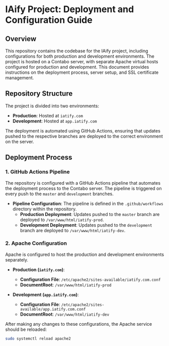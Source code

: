 # IAify Project: Deployment and Configuration Guide

## Overview

This repository contains the codebase for the IAify project, including configurations for both production and development environments. The project is hosted on a Contabo server, with separate Apache virtual hosts configured for production and development. This document provides instructions on the deployment process, server setup, and SSL certificate management.

## Repository Structure

The project is divided into two environments:
- **Production**: Hosted at `iatify.com`
- **Development**: Hosted at `app.iatify.com`

The deployment is automated using GitHub Actions, ensuring that updates pushed to the respective branches are deployed to the correct environment on the server.

## Deployment Process

### 1. **GitHub Actions Pipeline**

The repository is configured with a GitHub Actions pipeline that automates the deployment process to the Contabo server. The pipeline is triggered on every push to the `master` and `development` branches.

- **Pipeline Configuration**: The pipeline is defined in the `.github/workflows` directory within the repository.
  - **Production Deployment**: Updates pushed to the `master` branch are deployed to `/var/www/html/iatify-prod`.
  - **Development Deployment**: Updates pushed to the `development` branch are deployed to `/var/www/html/iatify-dev`.

### 2. **Apache Configuration**

Apache is configured to host the production and development environments separately.

- **Production (`iatify.com`)**:
  - **Configuration File**: `/etc/apache2/sites-available/iatify.com.conf`
  - **DocumentRoot**: `/var/www/html/iatify-prod`
  
- **Development (`app.iatify.com`)**:
  - **Configuration File**: `/etc/apache2/sites-available/app.iatify.com.conf`
  - **DocumentRoot**: `/var/www/html/iatify-dev`

After making any changes to these configurations, the Apache service should be reloaded:

```bash
sudo systemctl reload apache2
